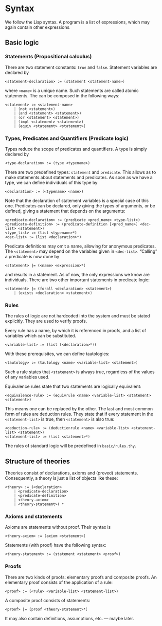 # Syntax #
We follow the Lisp syntax. A program is a list of expressions, which may again
contain other expressions.

## Basic logic ##
### Statements (Propositional calculus) ###
There are two statement constants: `true` and `false`. Statement variables are
declared by

	<statement-declaration> := (statement <statement-name>)

where `<name>` is a unique name. Such statements are called atomic statements.
The can be composed in the following ways:

	<statement> := <statement-name>
		| (not <statement>)
		| (and <statement> <statement>)
		| (or <statement> <statement>)
		| (impl <statement> <statement>)
		| (equiv <statement> <statement>)

### Types, Predicates and Quantifiers (Predicate logic) ###
Types reduce the scope of predicates and quantifiers. A type is simply declared
by

	<type-declaration> := (type <typename>)

There are two predefined types: `statement` and `predicate`. This allows as to
make statements about statements and predicates. As soon as we have a type, we
can define individuals of this type by

	<declaration> := (<typename> <name>)

Note that the declaration of statement variables is a special case of this one.
Predicates can be declared, only giving the types of arguments, or be defined,
giving a statement that depends on the arguments:

	<predicate-declaration> := (predicate <pred_name> <type-list>)
	<predicate-definition> := (predicate-definition [<pred_name>] <dec-list> <statement>)
	<type_list> := (list <typename>*)
	<dec-list> := (list <declaration>*)

Predicate definitions may omit a name, allowing for anonymous predicates. The
`<statement>` may depend on the variables given in `<dec-list>`. “Calling” a
predicate is now done by

	<statement> |= (<name> <expression>*)

and results in a statement. As of now, the only expressions we know are
individuals. There are two other important statements in predicate logic:

	<statement> |= (forall <declaration> <statement>)
		| (exists <declaration> <statement>)

### Rules ###
The rules of logic are not hardcoded into the system and must be stated
explicitly. They are used to verify proofs.

Every rule has a name, by which it is referenced in proofs, and a list of
variables which can be substituted.

	<variable-list> := (list (<declaration>*))

With these prerequisites, we can define tautologies:

	<tautology> := (tautology <name> <variable-list> <statement>)

Such a rule states that `<statement>` is always true, regardless of the values
of any variables used.

Equivalence rules state that two statements are logically equivalent:

	<equivalence-rule> := (equivrule <name> <variable-list> <statement> <statement>)

This means one can be replaced by the other. The last and most common form of
rules are deduction rules. They state that if every statement in the
`<statement-list>` is true, then `<statement>` is also true:

	<deduction-rule> := (deductionrule <name> <variable-list> <statement-list> <statement>)
	<statement-list> := (list <statement>*)

The rules of standard logic will be predefined in `basic/rules.thy`.

## Structure of theories ##
Theories consist of declarations, axioms and (proved) statements. Consequently,
a theory is just a list of objects like these:

	<theory> := (<declaration>
		| <predicate-declaration>
		| <predicate-definition>
		| <theory-axiom>
		| <theory-statement>) *

### Axioms and statements ###
Axioms are statements without proof. Their syntax is

	<theory-axiom> := (axiom <statement>)

Statements (with proof) have the following syntax:

	<theory-statement> := (statement <statement> <proof>)

### Proofs ###
There are two kinds of proofs: elementary proofs and composite proofs. An
elementary proof consists of the application of a rule:

	<proof> := (<rule> <variable-list> <statement-list>)

A composite proof consists of statements:

	<proof> |= (proof <theory-statement>*)

It may also contain definitions, assumptions, etc. — maybe later.

